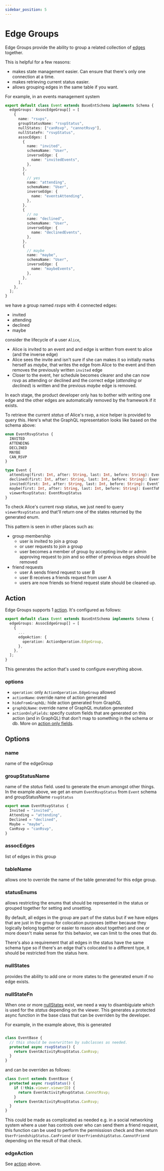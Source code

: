 ```yaml
---
sidebar_position: 5
---
```


# Edge Groups
Edge Groups provide the ability to group a related collection of [edges](/docs/ent-schema/edges) together.

This is helpful for a few reasons:
* makes state management easier. Can ensure that there's only one connection at a time.
* makes retrieving current status easier. 
* allows grouping edges in the same table if you want.

For example, in an events management system

```ts title="src/schema/event.ts"
export default class Event extends BaseEntSchema implements Schema {
  edgeGroups: AssocEdgeGroup[] = [
    {
      name: "rsvps",
      groupStatusName: "rsvpStatus",
      nullStates: ["canRsvp", "cannotRsvp"],
      nullStateFn: "rsvpStatus",
      assocEdges: [
        {
          name: "invited",
          schemaName: "User",
          inverseEdge: {
            name: "invitedEvents",
          },
        },
        {
          // yes
          name: "attending",
          schemaName: "User",
          inverseEdge: {
            name: "eventsAttending",
          },
        },
        {
          // no
          name: "declined",
          schemaName: "User",
          inverseEdge: {
            name: "declinedEvents",
          },
        },
        {
          // maybe
          name: "maybe",
          schemaName: "User",
          inverseEdge: {
            name: "maybeEvents",
          },
        },
      ],
    },
  ];
}
```

we have a group named *rsvps* with 4 connected edges:
* invited
* attending
* declined 
* maybe

consider the lifecycle of a user `Alice`, 
* Alice is invited to an event and and edge is written from event to alice (and the inverse edge)
* Alice sees the invite and isn't sure if she can makes it so initially marks herself as *maybe*, that writes the edge from Alice to the event and then removes the previously written `invited` edge
* Closer to the event, her schedule becomes clearer and she can now rsvp as attending or declined and the correct edge (*attending* or *declined*) is written and the previous *maybe* edge is removed.

In each stage, the product developer only has to bother with writing one edge and the other edges are automatically removed by the framework if it exists.

To retrieve the current *status* of Alice's rsvp, a nice helper is provided to query this. Here's what the GraphQL representation looks like based on the schema above:

```graphql 
enum EventRsvpStatus {
  INVITED
  ATTENDING
  DECLINED
  MAYBE
  CAN_RSVP
}

type Event {
  attending(first: Int, after: String, last: Int, before: String): EventToAttendingConnection!
  declined(first: Int, after: String, last: Int, before: String): EventToDeclinedConnection!
  invited(first: Int, after: String, last: Int, before: String): EventToInvitedConnection!
  maybe(first: Int, after: String, last: Int, before: String): EventToMaybeConnection!
  viewerRsvpStatus: EventRsvpStatus
}
```

To check Alice's current rsvp status, we just need to query `viewerRsvpStatus` and that'll return one of the states returned by the generated enum.

This pattern is seen in other places such as:
* group membership
  - user is invited to join a group
  - or user requests to join a group
  - user becomes a member of group by accepting invite or admin approving request to join and so either of previous edges should be removed
* friend requests
  - user A sends friend request to user B
  - user B receives a friends request from user A
  - users are now friends so friend request state should be cleaned up.

## Action
Edge Groups supports 1 [action](/docs/ent-schema/actions). It's configured as follows:

```ts
export default class Event extends BaseEntSchema implements Schema {
  edgeGroups: AssocEdgeGroup[] = [
    {
      ...
      edgeAction: {
        operation: ActionOperation.EdgeGroup,
      },
    },
  ];
}
```

This generates the action that's used to configure everything above.

### options
* `operation`: only `ActionOperation.EdgeGroup` allowed
* `actionName`: override name of action generated 
* `hideFromGraphQL`: hide action generated from GraphQL
* `graphQLName`: override name of GraphQL mutation generated
* `actionOnlyFields`: specify custom fields that are generated on this action (and in GraphQL) that don't map to something in the schema or db. More on [action only fields](/docs/actions/action-only-fields).


## Options

### name
name of the edgeGroup


### groupStatusName
name of the *status* field. used to generate the enum amongst other things. In the example above, we get an enum `EventRsvpStatus` from `Event` schema and groupStatusName `rsvpStatus`

```ts 
export enum EventRsvpStatus {
  Invited = "invited",
  Attending = "attending",
  Declined = "declined",
  Maybe = "maybe",
  CanRsvp = "canRsvp",
}
```

### assocEdges
list of edges in this group


### tableName
allows one to override the name of the table generated for this edge group.


### statusEnums
allows restricting the enums that should be represented in the status or grouped together for setting and unsetting.

By default, all edges in the group are part of the status but if we have edges that are just in the group for colocation purposes (either because they logically belong together or easier to reason about together) and one or more doesn't make sense for this behavior, we can limit to the ones that do.

There's also a requirement that all edges in the status have the same schema type so if there's an edge that's colocated to a different type, it should be restricted from the status here.

### nullStates
provides the ability to add one or more states to the generated enum if no edge exists. 


### nullStateFn
When one or more [nullStates](#nullStates) exist, we need a way to disambiguiate which is used for the *status* depending on the viewer. This generates a protected async function in the base class that can be overriden by the developer.

For example, in the example above, this is generated
```ts title="src/ent/generated/event_base.ts"

class EventBase {
  // this should be overwritten by subclasses as needed.
  protected async rsvpStatus() {
    return EventActivityRsvpStatus.CanRsvp;
  }
}
```

and can be overriden as follows:
```ts title="src/ent/event.ts"
class Event extends EventBase {
  protected async rsvpStatus() {
    if (!this.viewer.viewerID) {
      return EventActivityRsvpStatus.CannotRsvp;
    }
    return EventActivityRsvpStatus.CanRsvp;
  }
}
```

This could be made as complicated as needed e.g. in a social networking system where a user has controls over who can send them a friend request, this function can be used to perform the permissiosn check and then return `UserFriendshipStatus.CanFriend` or `UserFriendshipStatus.CannotFriend` depending on the result of that check.

### edgeAction
See [action](#action) above.
